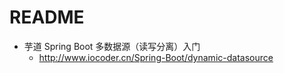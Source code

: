 # README

- 芋道 Spring Boot 多数据源（读写分离）入门
   - <http://www.iocoder.cn/Spring-Boot/dynamic-datasource>
